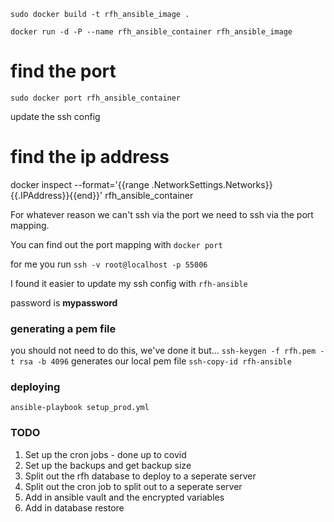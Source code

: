 `sudo docker build -t rfh_ansible_image .`

`docker run -d -P --name rfh_ansible_container rfh_ansible_image`

# find the port
`sudo docker port rfh_ansible_container`

update the ssh config

# find the ip address
docker inspect --format='{{range .NetworkSettings.Networks}}{{.IPAddress}}{{end}}' rfh_ansible_container

For whatever reason we can't ssh via the port we need to ssh via the port mapping.


You can find out the port mapping with `docker port`

for me you run `ssh -v root@localhost -p 55006`

I found it easier to update my ssh config with `rfh-ansible`

password is **mypassword**

### generating a pem file
you should not need to do this, we've done it but...
`ssh-keygen -f rfh.pem -t rsa -b 4096` generates our local pem file
`ssh-copy-id rfh-ansible`


### deploying
`ansible-playbook setup_prod.yml`


### TODO
1. Set up the cron jobs - done up to covid
2. Set up the backups and get backup size
3. Split out the rfh database to deploy to a seperate server
4. Split out the cron job to split out to a seperate server
5. Add in ansible vault and the encrypted variables
6. Add in database restore
